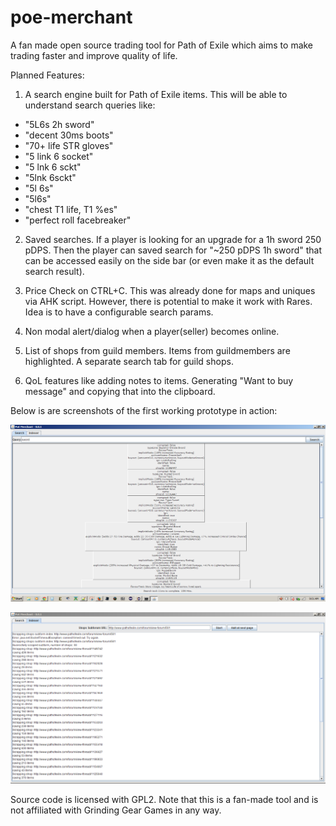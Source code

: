 # poe-merchant

A fan made open source trading tool for Path of Exile which aims to make trading faster and improve quality of life.

Planned Features:

1. A search engine built for Path of Exile items. This will be able to understand search queries like:
 - "5L6s 2h sword"
 - "decent 30ms boots"
 - "70+ life STR gloves"
 - "5 link 6 socket"
 - "5 lnk 6 sckt"
 - "5lnk 6sckt" 
 - "5l 6s"
 - "5l6s"
 - "chest T1 life, T1 %es"
 - "perfect roll facebreaker"

2. Saved searches. If a player is looking for an upgrade for a 1h sword 250 pDPS. Then the player can saved search for "~250 pDPS 1h sword" that can be accessed easily on the side bar (or even make it as the default search result).

3. Price Check on CTRL+C. This was already done for maps and uniques via AHK script. However, there is potential to make it work with Rares. Idea is to have a configurable search params.

4. Non modal alert/dialog when a player(seller) becomes online.

5. List of shops from guild members. Items from guildmembers are highlighted. A separate search tab for guild shops.

6. QoL features like adding notes to items. Generating "Want to buy message" and copying that into the clipboard.

Below is are screenshots of the first working prototype in action:

<img src="https://raw.githubusercontent.com/thirdy/poe-merchant/master/screenshot/0.0.1-2nd-screenshot-without-pagination.PNG"></img>

<img src="https://raw.githubusercontent.com/thirdy/poe-merchant/master/screenshot/0.0.1-2nd-screenshot-indexer.PNG"></img>

Source code is licensed with GPL2.
Note that this is a fan-made tool and is not affiliated with Grinding Gear Games in any way.
